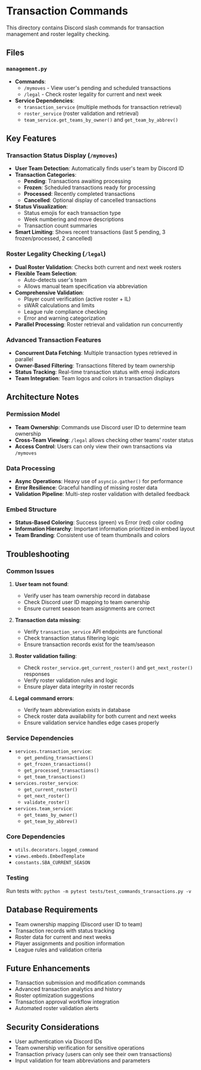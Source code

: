# Transaction Commands

This directory contains Discord slash commands for transaction management and roster legality checking.

## Files

### `management.py`
- **Commands**:
  - `/mymoves` - View user's pending and scheduled transactions
  - `/legal` - Check roster legality for current and next week
- **Service Dependencies**:
  - `transaction_service` (multiple methods for transaction retrieval)
  - `roster_service` (roster validation and retrieval)
  - `team_service.get_teams_by_owner()` and `get_team_by_abbrev()`

## Key Features

### Transaction Status Display (`/mymoves`)
- **User Team Detection**: Automatically finds user's team by Discord ID
- **Transaction Categories**:
  - **Pending**: Transactions awaiting processing
  - **Frozen**: Scheduled transactions ready for processing
  - **Processed**: Recently completed transactions
  - **Cancelled**: Optional display of cancelled transactions
- **Status Visualization**:
  - Status emojis for each transaction type
  - Week numbering and move descriptions
  - Transaction count summaries
- **Smart Limiting**: Shows recent transactions (last 5 pending, 3 frozen/processed, 2 cancelled)

### Roster Legality Checking (`/legal`)
- **Dual Roster Validation**: Checks both current and next week rosters
- **Flexible Team Selection**:
  - Auto-detects user's team
  - Allows manual team specification via abbreviation
- **Comprehensive Validation**:
  - Player count verification (active roster + IL)
  - sWAR calculations and limits
  - League rule compliance checking
  - Error and warning categorization
- **Parallel Processing**: Roster retrieval and validation run concurrently

### Advanced Transaction Features
- **Concurrent Data Fetching**: Multiple transaction types retrieved in parallel
- **Owner-Based Filtering**: Transactions filtered by team ownership
- **Status Tracking**: Real-time transaction status with emoji indicators
- **Team Integration**: Team logos and colors in transaction displays

## Architecture Notes

### Permission Model
- **Team Ownership**: Commands use Discord user ID to determine team ownership
- **Cross-Team Viewing**: `/legal` allows checking other teams' roster status
- **Access Control**: Users can only view their own transactions via `/mymoves`

### Data Processing
- **Async Operations**: Heavy use of `asyncio.gather()` for performance
- **Error Resilience**: Graceful handling of missing roster data
- **Validation Pipeline**: Multi-step roster validation with detailed feedback

### Embed Structure
- **Status-Based Coloring**: Success (green) vs Error (red) color coding
- **Information Hierarchy**: Important information prioritized in embed layout
- **Team Branding**: Consistent use of team thumbnails and colors

## Troubleshooting

### Common Issues

1. **User team not found**:
   - Verify user has team ownership record in database
   - Check Discord user ID mapping to team ownership
   - Ensure current season team assignments are correct

2. **Transaction data missing**:
   - Verify `transaction_service` API endpoints are functional
   - Check transaction status filtering logic
   - Ensure transaction records exist for the team/season

3. **Roster validation failing**:
   - Check `roster_service.get_current_roster()` and `get_next_roster()` responses
   - Verify roster validation rules and logic
   - Ensure player data integrity in roster records

4. **Legal command errors**:
   - Verify team abbreviation exists in database
   - Check roster data availability for both current and next weeks
   - Ensure validation service handles edge cases properly

### Service Dependencies
- `services.transaction_service`:
  - `get_pending_transactions()`
  - `get_frozen_transactions()`
  - `get_processed_transactions()`
  - `get_team_transactions()`
- `services.roster_service`:
  - `get_current_roster()`
  - `get_next_roster()`
  - `validate_roster()`
- `services.team_service`:
  - `get_teams_by_owner()`
  - `get_team_by_abbrev()`

### Core Dependencies
- `utils.decorators.logged_command`
- `views.embeds.EmbedTemplate`
- `constants.SBA_CURRENT_SEASON`

### Testing
Run tests with: `python -m pytest tests/test_commands_transactions.py -v`

## Database Requirements
- Team ownership mapping (Discord user ID to team)
- Transaction records with status tracking
- Roster data for current and next weeks
- Player assignments and position information
- League rules and validation criteria

## Future Enhancements
- Transaction submission and modification commands
- Advanced transaction analytics and history
- Roster optimization suggestions
- Transaction approval workflow integration
- Automated roster validation alerts

## Security Considerations
- User authentication via Discord IDs
- Team ownership verification for sensitive operations
- Transaction privacy (users can only see their own transactions)
- Input validation for team abbreviations and parameters